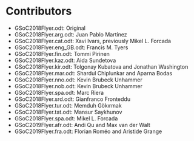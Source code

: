 
# Contributors

* GSoC2018Flyer.odt: Original
* GSoC2018Flyer.arg.odt: Juan Pablo Martínez
* GSoC2018Flyer.cat.odt: Xavi Ivars, previously Mikel L. Forcada
* GSoC2018Flyer.eng_GB.odt: Francis M. Tyers
* GSoC2018Flyer.fin.odt: Tommi Pirinen
* GSoC2018Flyer.kaz.odt: Aida Sundetova
* GSoC2018Flyer.kir.odt: Tolgonay Kubatova and Jonathan Washington
* GSoC2018Flyer.mar.odt: Shardul Chiplunkar and Aparna Bodas
* GSoC2018Flyer.nno.odt: Kevin Brubeck Unhammer
* GSoC2018Flyer.nob.odt: Kevin Brubeck Unhammer
* GSoC2018Flyer.spa.odt: Marc Riera
* GSoC2018Flyer.srd.odt: Gianfranco Fronteddu
* GSoC2018Flyer.tur.odt: Memduh Gökırmak
* GSoC2018Flyer.tat.odt: Mansur Saykhunov
* GSoC2018Flyer.spa.odt: Mikel L. Forcada
* GSoC2019Flyer.afr.odt: Andi Qu and Max van der Walt
* GSoC2019Flyer.fra.odt: Florian Roméo and Aristide Grange

